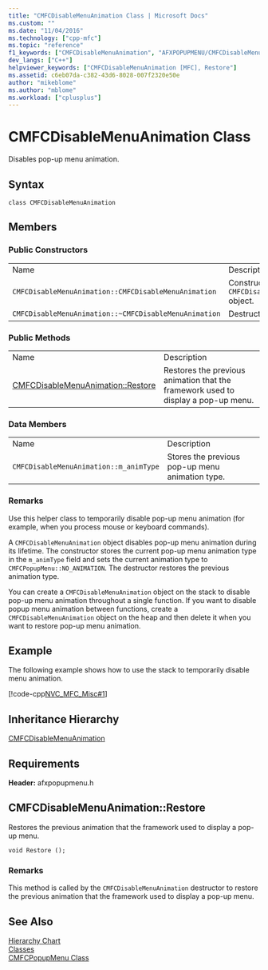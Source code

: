 ```yaml
---
title: "CMFCDisableMenuAnimation Class | Microsoft Docs"
ms.custom: ""
ms.date: "11/04/2016"
ms.technology: ["cpp-mfc"]
ms.topic: "reference"
f1_keywords: ["CMFCDisableMenuAnimation", "AFXPOPUPMENU/CMFCDisableMenuAnimation", "AFXPOPUPMENU/CMFCDisableMenuAnimation::Restore"]
dev_langs: ["C++"]
helpviewer_keywords: ["CMFCDisableMenuAnimation [MFC], Restore"]
ms.assetid: c6eb07da-c382-43d6-8028-007f2320e50e
author: "mikeblome"
ms.author: "mblome"
ms.workload: ["cplusplus"]
---
```

# CMFCDisableMenuAnimation Class

Disables pop-up menu animation.

## Syntax

```
class CMFCDisableMenuAnimation
```

## Members

### Public Constructors

|||
|-|-|
|Name|Description|
|`CMFCDisableMenuAnimation::CMFCDisableMenuAnimation`|Constructs a `CMFCDisableMenuAnimation` object.|
|`CMFCDisableMenuAnimation::~CMFCDisableMenuAnimation`|Destructor.|

### Public Methods

|||
|-|-|
|Name|Description|
|[CMFCDisableMenuAnimation::Restore](#restore)|Restores the previous animation that the framework used to display a pop-up menu.|

### Data Members

|||
|-|-|
|Name|Description|
|`CMFCDisableMenuAnimation::m_animType`|Stores the previous pop-up menu animation type.|

### Remarks

Use this helper class to temporarily disable pop-up menu animation (for example, when you process mouse or keyboard commands).

A `CMFCDisableMenuAnimation` object disables pop-up menu animation during its lifetime. The constructor stores the current pop-up menu animation type in the `m_animType` field and sets the current animation type to `CMFCPopupMenu::NO_ANIMATION`. The destructor restores the previous animation type.

You can create a `CMFCDisableMenuAnimation` object on the stack to disable pop-up menu animation throughout a single function. If you want to disable popup menu animation between functions, create a `CMFCDisableMenuAnimation` object on the heap and then delete it when you want to restore pop-up menu animation.

## Example

The following example shows how to use the stack to temporarily disable menu animation.

[!code-cpp[NVC_MFC_Misc#1](../../mfc/reference/codesnippet/cpp/cmfcdisablemenuanimation-class_1.h)]

## Inheritance Hierarchy

[CMFCDisableMenuAnimation](../../mfc/reference/cmfcdisablemenuanimation-class.md)

## Requirements

**Header:** afxpopupmenu.h

##  <a name="restore"></a>  CMFCDisableMenuAnimation::Restore

Restores the previous animation that the framework used to display a pop-up menu.

```
void Restore ();
```

### Remarks

This method is called by the `CMFCDisableMenuAnimation` destructor to restore the previous animation that the framework used to display a pop-up menu.

## See Also

[Hierarchy Chart](../../mfc/hierarchy-chart.md)<br/>
[Classes](../../mfc/reference/mfc-classes.md)<br/>
[CMFCPopupMenu Class](../../mfc/reference/cmfcpopupmenu-class.md)
